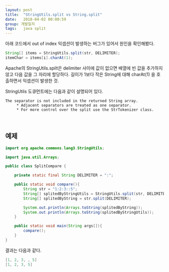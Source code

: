 ```yaml
---
layout: post
title:  "StringUtils.split vs String.split"
date:   2018-04-02 00:00:59
group: 개발일지
tags:   java split 
---
```


아래 코드에서 out of index 익셉션이 발생하는 버그가 있어서 원인을 확인해봤다. 
```java
String[] items = StringUtils.split(str, DELIMITER);
itemChar = items[i].charAt(1); 
```

Apache의 StringUtils.spilt은 delimiter 사이에 값이 없으면 배열에 빈 값을 추가하지 않고
다음 값을 그 자리에 할당하다. 길이가 1보다 작은 String에 대해 charAt(1) 을 호출하면서 익셉션이 발생한 것. 

StringUtils 도큐먼트에는 다음과 같이 설명되어 있다. 
```
The separator is not included in the returned String array.
     * Adjacent separators are treated as one separator.
     * For more control over the split use the StrTokenizer class.
```

<br/>

## 예제

```java
import org.apache.commons.lang3.StringUtils;

import java.util.Arrays;

public class SplitCompare {

    private static final String DELIMITER = ":";

    public static void compare(){
        String str = "1:2:3::5";
        String[] splitedByStringUtils = StringUtils.split(str, DELIMITER);
        String[] splitedByString = str.split(DELIMITER);

        System.out.println(Arrays.toString(splitedByString));
        System.out.println(Arrays.toString(splitedByStringUtils));
    }

    public static void main(String args[]){
        compare();
    }
}
```

결과는 다음과 같다. 
```java
[1, 2, 3, , 5]
[1, 2, 3, 5]
```
